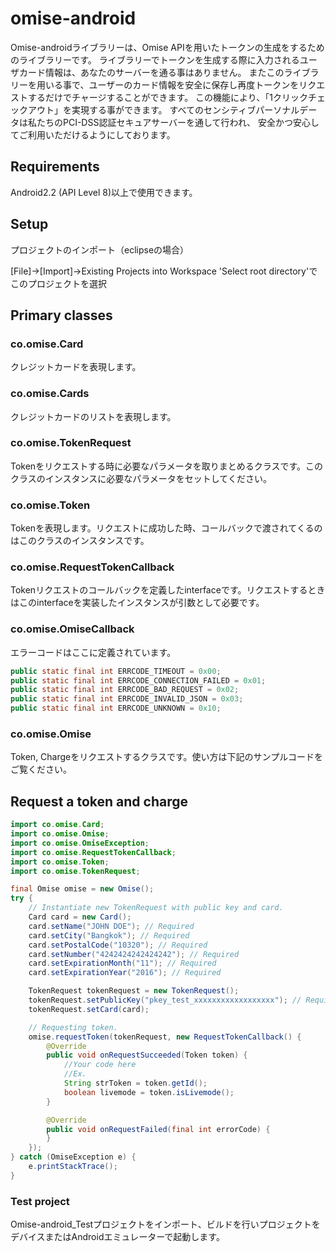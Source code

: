 # omise-android
Omise-androidライブラリーは、Omise APIを用いたトークンの生成をするためのライブラリーです。
ライブラリーでトークンを生成する際に入力されるユーザカード情報は、あなたのサーバーを通る事はありません。
またこのライブラリーを用いる事で、ユーザーのカード情報を安全に保存し再度トークンをリクエストするだけでチャージすることができます。
この機能により、「1クリックチェックアウト」を実現する事ができます。
すべてのセンシティブパーソナルデータは私たちのPCI-DSS認証セキュアサーバーを通して行われ、
安全かつ安心してご利用いただけるようにしております。

## Requirements
Android2.2 (API Level 8)以上で使用できます。

## Setup

プロジェクトのインポート（eclipseの場合）　　

[File]->[Import]->Existing Projects into Workspace
'Select root directory'でこのプロジェクトを選択

## Primary classes
### co.omise.Card
クレジットカードを表現します。

### co.omise.Cards
クレジットカードのリストを表現します。

### co.omise.TokenRequest
Tokenをリクエストする時に必要なパラメータを取りまとめるクラスです。このクラスのインスタンスに必要なパラメータをセットしてください。

### co.omise.Token
Tokenを表現します。リクエストに成功した時、コールバックで渡されてくるのはこのクラスのインスタンスです。

### co.omise.RequestTokenCallback
Tokenリクエストのコールバックを定義したinterfaceです。リクエストするときはこのinterfaceを実装したインスタンスが引数として必要です。

### co.omise.OmiseCallback
エラーコードはここに定義されています。

```java
public static final int ERRCODE_TIMEOUT = 0x00;
public static final int ERRCODE_CONNECTION_FAILED = 0x01;
public static final int ERRCODE_BAD_REQUEST = 0x02;
public static final int ERRCODE_INVALID_JSON = 0x03;
public static final int ERRCODE_UNKNOWN = 0x10;
```

### co.omise.Omise
Token, Chargeをリクエストするクラスです。使い方は下記のサンプルコードをご覧ください。

## Request a token and charge

```java
import co.omise.Card;
import co.omise.Omise;
import co.omise.OmiseException;
import co.omise.RequestTokenCallback;
import co.omise.Token;
import co.omise.TokenRequest;

final Omise omise = new Omise();
try {
    // Instantiate new TokenRequest with public key and card.
    Card card = new Card();
    card.setName("JOHN DOE"); // Required
    card.setCity("Bangkok"); // Required
    card.setPostalCode("10320"); // Required
    card.setNumber("4242424242424242"); // Required
    card.setExpirationMonth("11"); // Required
    card.setExpirationYear("2016"); // Required

    TokenRequest tokenRequest = new TokenRequest();
    tokenRequest.setPublicKey("pkey_test_xxxxxxxxxxxxxxxxxx"); // Required
    tokenRequest.setCard(card);

    // Requesting token.
    omise.requestToken(tokenRequest, new RequestTokenCallback() {
        @Override
        public void onRequestSucceeded(Token token) {
            //Your code here
            //Ex.
            String strToken = token.getId();
            boolean livemode = token.isLivemode();
        }

        @Override
        public void onRequestFailed(final int errorCode) {
        }
    });
} catch (OmiseException e) {
    e.printStackTrace();
}
```

### Test project
Omise-android_Testプロジェクトをインポート、ビルドを行いプロジェクトをデバイスまたはAndroidエミュレーターで起動します。
